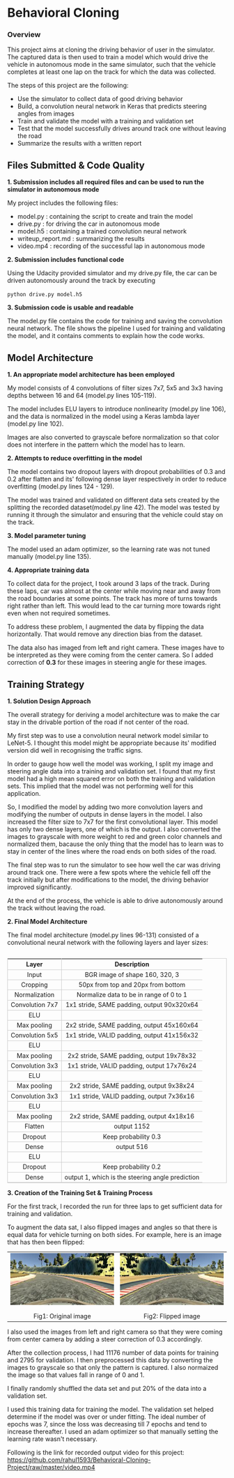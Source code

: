 
# Behavioral Cloning

### Overview

This project aims at cloning the driving behavior of user in the simulator. The captured data is then used to train a model which would drive the vehicle in autonomous mode in the same simulator, such that the vehicle completes at least one lap on the track for which the data was collected.

The steps of this project are the following:

* Use the simulator to collect data of good driving behavior
* Build, a convolution neural network in Keras that predicts steering angles from images
* Train and validate the model with a training and validation set
* Test that the model successfully drives around track one without leaving the road
* Summarize the results with a written report

## Files Submitted & Code Quality

__1. Submission includes all required files and can be used to run the simulator in autonomous mode__

My project includes the following files:

* model.py  : containing the script to create and train the model
* drive.py  : for driving the car in autonomous mode
* model.h5  : containing a trained convolution neural network
* writeup_report.md : summarizing the results
* video.mp4 : recording of the successful lap in autonomous mode

__2. Submission includes functional code__

Using the Udacity provided simulator and my drive.py file, the car can be driven autonomously around the track by executing

 `python drive.py model.h5`

 
__3. Submission code is usable and readable__

The model.py file contains the code for training and saving the convolution neural network. The file shows the pipeline I used for training and validating the model, and it contains comments to explain how the code works.

## Model Architecture


__1. An appropriate model architecture has been employed__

My model consists of 4 convolutions of filter sizes 7x7, 5x5 and 3x3 having depths between 16 and 64 (model.py lines 105-119).

The model includes ELU layers to introduce nonlinearity (model.py line 106), and the data is normalized in the model using a Keras lambda layer (model.py line 102).

Images are also converted to grayscale before normalization so that color does not interfere in the pattern which the model has to learn. 


__2. Attempts to reduce overfitting in the model__

The model contains two dropout layers with dropout probabilities of 0.3 and 0.2 after flatten and its' following dense layer respectively in order to reduce overfitting (model.py lines 124 - 129).

The model was trained and validated on different data sets created by the splitting the recorded dataset(model.py line 42). The model was tested by running it through the simulator and ensuring that the vehicle could stay on the track.


__3. Model parameter tuning__

The model used an adam optimizer, so the learning rate was not tuned manually (model.py line 135).


__4. Appropriate training data__

To collect data for the project, I took around 3 laps of the track. During these laps, car was almost at the center while moving near and away from the road boundaries at some points. The track has more of turns towards right rather than left. This would lead to the car turning more towards right even when not required sometimes.

To address these problem, I augmented the data by flipping the data horizontally. That would remove any direction bias from the dataset.

The data also has imaged from left and right camera. These images have to be interpreted as they were coming from the center camera. So I added correction of __0.3__ for these images in steering angle for these images.


## Training Strategy

__1. Solution Design Approach__

The overall strategy for deriving a model architecture was to make the car stay in the drivable portion of the road if not center of the road.

My first step was to use a convolution neural network model similar to LeNet-5. I thought this model might be appropriate because its' modified version did well in recognising the traffic signs.

In order to gauge how well the model was working, I split my image and steering angle data into a training and validation set. I found that my first model had a high mean squared error on both the training and validation sets. This implied that the model was not performing well for this application.

So, I modified the model by adding two more convolution layers and modifying the number of outputs in dense layers in the model. 
I also increased the filter size to 7x7 for the first convolutional layer. This model has only two dense layers, one of which is the output. I also converted the images to grayscale with more weight to red and green color channels and normalized them, bacause the only thing that the model has to learn was to stay in center of the lines where the road ends on both sides of the road.

The final step was to run the simulator to see how well the car was driving around track one. There were a few spots where the vehicle fell off the track initially but after modifications to the model, the driving behavior improved significantly.

At the end of the process, the vehicle is able to drive autonomously around the track without leaving the road.


__2. Final Model Architecture__

The final model architecture (model.py lines 96-131) consisted of a convolutional neural network with the following layers and layer sizes:

<table align="left" style="border:1px solid #cccccc">
    <thead>
        <tr style="border-bottom:1px solid #cccccc">
            <th style="text-align:center;border-right:1px solid #cccccc">Layer</th>
            <th style="text-align:center">Description</th>
        </tr>
    </thead>
    <tbody>
        <tr style="border-bottom:1px solid #cccccc">
            <td style="text-align:center;border-right:1px solid #cccccc">Input</td>
            <td style="text-align:center">BGR image of shape 160, 320, 3</td>
        </tr>
        <tr style="border-bottom:1px solid #cccccc">
            <td style="text-align:center;border-right:1px solid #cccccc">Cropping</td>
            <td style="text-align:center">50px from top and 20px from bottom</td>
        </tr>
        <tr style="border-bottom:1px solid #cccccc">
            <td style="text-align:center;border-right:1px solid #cccccc">Normalization</td>
            <td style="text-align:center">Normalize data to be in range of 0 to 1</td>
        </tr>
        <tr style="border-bottom:1px solid #cccccc">
            <td style="text-align:center;border-right:1px solid #cccccc">Convolution 7x7</td>
            <td style="text-align:center">1x1 stride, SAME padding, output 90x320x64</td>
        </tr>
        <tr style="border-bottom:1px solid #cccccc">
            <td style="text-align:center;border-right:1px solid #cccccc">ELU</td><td></td>
        </tr>
        <tr style="border-bottom:1px solid #cccccc">
            <td style="text-align:center;border-right:1px solid #cccccc">Max pooling</td>
            <td style="text-align:center">2x2 stride, SAME padding, output 45x160x64</td>
        </tr>
        <tr style="border-bottom:1px solid #cccccc">
            <td style="text-align:center;border-right:1px solid #cccccc">Convolution 5x5</td>
            <td style="text-align:center">1x1 stride, VALID padding, output 41x156x32</td>
        </tr>
        <tr style="border-bottom:1px solid #cccccc">
            <td style="text-align:center;border-right:1px solid #cccccc">ELU</td><td></td>
        </tr>
        <tr style="border-bottom:1px solid #cccccc">
            <td style="text-align:center;border-right:1px solid #cccccc">Max pooling</td>
            <td style="text-align:center">2x2 stride, SAME padding, output 19x78x32</td>
        </tr>
        <tr style="border-bottom:1px solid #cccccc">
            <td style="text-align:center;border-right:1px solid #cccccc">Convolution 3x3</td>
            <td style="text-align:center">1x1 stride, VALID padding, output 17x76x24</td>
        </tr>
        <tr style="border-bottom:1px solid #cccccc">
            <td style="text-align:center;border-right:1px solid #cccccc">ELU</td><td></td>
        </tr>
        <tr style="border-bottom:1px solid #cccccc">
            <td style="text-align:center;border-right:1px solid #cccccc">Max pooling</td>
            <td style="text-align:center">2x2 stride, SAME padding, output 9x38x24</td>
        </tr>
        <tr style="border-bottom:1px solid #cccccc">
            <td style="text-align:center;border-right:1px solid #cccccc">Convolution 3x3</td>
            <td style="text-align:center">1x1 stride, VALID padding, output 7x36x16</td>
        </tr>
        <tr style="border-bottom:1px solid #cccccc">
            <td style="text-align:center;border-right:1px solid #cccccc">ELU</td><td></td>
        </tr>
        <tr style="border-bottom:1px solid #cccccc">
            <td style="text-align:center;border-right:1px solid #cccccc">Max pooling</td>
            <td style="text-align:center">2x2 stride, SAME padding, output 4x18x16</td>
        </tr>
        <tr style="border-bottom:1px solid #cccccc">
            <td style="text-align:center;border-right:1px solid #cccccc">Flatten</td>
            <td style="text-align:center">output 1152</td>
        </tr>
        <tr style="border-bottom:1px solid #cccccc">
            <td style="text-align:center;border-right:1px solid #cccccc">Dropout</td>
            <td style="text-align:center">Keep probability 0.3</td>
        </tr>
        <tr style="border-bottom:1px solid #cccccc">
            <td style="text-align:center;border-right:1px solid #cccccc">Dense</td>
            <td style="text-align:center">output 516</td>
        </tr>
        <tr style="border-bottom:1px solid #cccccc">
            <td style="text-align:center;border-right:1px solid #cccccc">ELU</td><td></td>
        </tr>
        <tr style="border-bottom:1px solid #cccccc">
            <td style="text-align:center;border-right:1px solid #cccccc">Dropout</td>
            <td style="text-align:center">Keep probability 0.2</td>
        </tr>
        <tr style="border-bottom:1px solid #cccccc">
            <td style="text-align:center;border-right:1px solid #cccccc">Dense</td>
            <td style="text-align:center">output 1, which is the steering angle prediction</td>
        </tr>
    </tbody>
</table>




__3. Creation of the Training Set & Training Process__

For the first track, I recorded the run for three laps to get sufficient data for training and validation.

To augment the data sat, I also flipped images and angles so that there is equal data for vehicle turning on both sides. 
For example, here is an image that has then been flipped:
<table>
    <tr>
        <td style="text-align:center">
          <img style="display:block" src="./meta/original.jpg" alt="Original Image"/>
          <span style="display:block"><br>Fig1: Original image</span>
        </td>
        <td style="text-align:center">
          <img style="display:block" src="./meta/flipped.jpg" alt="Flipped Image"/>
          <span style="display:block"><br>Fig2: Flipped image</span>
        </td>
    </tr>
</table>
I also used the images from left and right camera so that they were coming from center camera by adding a steer correction of 0.3 accordingly.

After the collection process, I had 11176 number of data points for training and 2795 for validation. I then preprocessed this data by converting the images to grayscale so that only the pattern is captured. I also normaized the image so that values fall in range of 0 and 1.

I finally randomly shuffled the data set and put 20% of the data into a validation set.

I used this training data for training the model. The validation set helped determine if the model was over or under fitting. The ideal number of epochs was 7, since the loss was decreasing till 7 epochs and tend to increase thereafter. I used an adam optimizer so that manually setting the learning rate wasn't necessary.

Following is the link for recorded output video for this project:
https://github.com/rahul1593/Behavioral-Cloning-Project/raw/master/video.mp4

